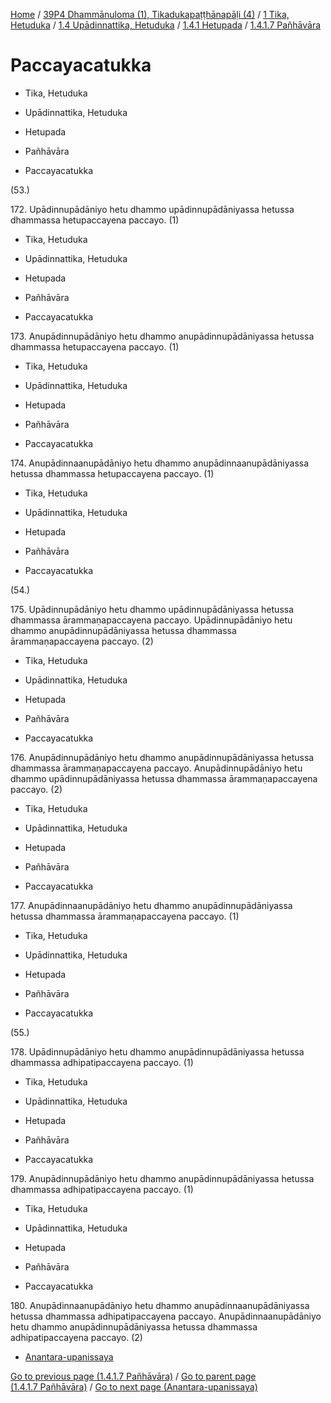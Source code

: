 
[Home](/) / [39P4 Dhammānuloma (1), Tikadukapaṭṭhānapāḷi (4)](../../../...md) / [1 Tika, Hetuduka](../../...md) / [1.4 Upādinnattika, Hetuduka](../...md) / [1.4.1 Hetupada](...md) / [1.4.1.7 Pañhāvāra](../39P4/1/1.4/1.4.1/1.4.1.7.md)

# Paccayacatukka

* Tika, Hetuduka

* Upādinnattika, Hetuduka

* Hetupada

* Pañhāvāra

* Paccayacatukka

(53.)

172\. Upādinnupādāniyo hetu dhammo upādinnupādāniyassa hetussa dhammassa hetupaccayena paccayo. (1)

* Tika, Hetuduka

* Upādinnattika, Hetuduka

* Hetupada

* Pañhāvāra

* Paccayacatukka

173\. Anupādinnupādāniyo hetu dhammo anupādinnupādāniyassa hetussa dhammassa hetupaccayena paccayo. (1)

* Tika, Hetuduka

* Upādinnattika, Hetuduka

* Hetupada

* Pañhāvāra

* Paccayacatukka

174\. Anupādinnaanupādāniyo hetu dhammo anupādinnaanupādāniyassa hetussa dhammassa hetupaccayena paccayo. (1)

* Tika, Hetuduka

* Upādinnattika, Hetuduka

* Hetupada

* Pañhāvāra

* Paccayacatukka

(54.)

175\. Upādinnupādāniyo hetu dhammo upādinnupādāniyassa hetussa dhammassa ārammaṇapaccayena paccayo. Upādinnupādāniyo hetu dhammo anupādinnupādāniyassa hetussa dhammassa ārammaṇapaccayena paccayo. (2)

* Tika, Hetuduka

* Upādinnattika, Hetuduka

* Hetupada

* Pañhāvāra

* Paccayacatukka

176\. Anupādinnupādāniyo hetu dhammo anupādinnupādāniyassa hetussa dhammassa ārammaṇapaccayena paccayo. Anupādinnupādāniyo hetu dhammo upādinnupādāniyassa hetussa dhammassa ārammaṇapaccayena paccayo. (2)

* Tika, Hetuduka

* Upādinnattika, Hetuduka

* Hetupada

* Pañhāvāra

* Paccayacatukka

177\. Anupādinnaanupādāniyo hetu dhammo anupādinnupādāniyassa hetussa dhammassa ārammaṇapaccayena paccayo. (1)

* Tika, Hetuduka

* Upādinnattika, Hetuduka

* Hetupada

* Pañhāvāra

* Paccayacatukka

(55.)

178\. Upādinnupādāniyo hetu dhammo anupādinnupādāniyassa hetussa dhammassa adhipatipaccayena paccayo. (1)

* Tika, Hetuduka

* Upādinnattika, Hetuduka

* Hetupada

* Pañhāvāra

* Paccayacatukka

179\. Anupādinnupādāniyo hetu dhammo anupādinnupādāniyassa hetussa dhammassa adhipatipaccayena paccayo. (1)

* Tika, Hetuduka

* Upādinnattika, Hetuduka

* Hetupada

* Pañhāvāra

* Paccayacatukka

180\. Anupādinnaanupādāniyo hetu dhammo anupādinnaanupādāniyassa hetussa dhammassa adhipatipaccayena paccayo. Anupādinnaanupādāniyo hetu dhammo anupādinnupādāniyassa hetussa dhammassa adhipatipaccayena paccayo. (2)

* [Anantara-upanissaya](Paccayacatukka/Anantara-upanissaya.md)

[Go to previous page (1.4.1.7 Pañhāvāra)](../39P4/1/1.4/1.4.1/1.4.1.7.md) / [Go to parent page (1.4.1.7 Pañhāvāra)](../39P4/1/1.4/1.4.1/1.4.1.7.md) / [Go to next page (Anantara-upanissaya)](Paccayacatukka/Anantara-upanissaya.md)


